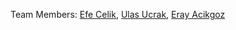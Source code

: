 Team Members: [Efe Celik](https://github.com/efeecllk), [Ulas Ucrak](https://github.com/ulasucrak), [Eray Acikgoz](https://github.com/ackgz0)
